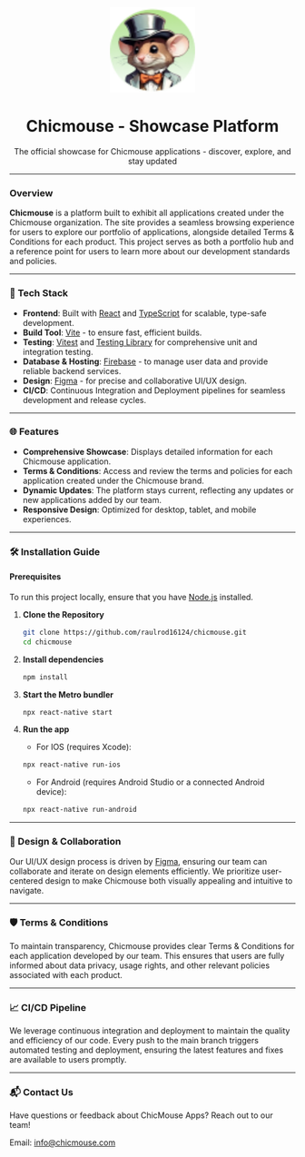 <div align="center">
  <a href="https://chicmouse-16124.web.app/">
    <img src="https://github.com/raulrod16124/chicmouse/blob/main/src/assets/chicmouseCharacter.png" alt="chicmouse" style="width: 150px;"/>
  </a>
  <h1>Chicmouse - Showcase Platform</h1>
</div>

<div align="center">
  <p>The official showcase for Chicmouse applications - discover, explore, and stay updated</p>
</div>

---

### Overview

**Chicmouse** is a platform built to exhibit all applications created under the Chicmouse organization. The site provides a seamless browsing experience for users to explore our portfolio of applications, alongside detailed Terms & Conditions for each product. This project serves as both a portfolio hub and a reference point for users to learn more about our development standards and policies.

---

### 🚀 Tech Stack

- **Frontend**: Built with [React](https://reactjs.org/) and [TypeScript](https://www.typescriptlang.org/) for scalable, type-safe development.
- **Build Tool**: [Vite](https://vitejs.dev/) - to ensure fast, efficient builds.
- **Testing**: [Vitest](https://vitest.dev/) and [Testing Library](https://testing-library.com/) for comprehensive unit and integration testing.
- **Database & Hosting**: [Firebase](https://firebase.google.com/) - to manage user data and provide reliable backend services.
- **Design**: [Figma](https://figma.com/) - for precise and collaborative UI/UX design.
- **CI/CD**: Continuous Integration and Deployment pipelines for seamless development and release cycles.

---

### 🌐 Features

- **Comprehensive Showcase**: Displays detailed information for each Chicmouse application.
- **Terms & Conditions**: Access and review the terms and policies for each application created under the Chicmouse brand.
- **Dynamic Updates**: The platform stays current, reflecting any updates or new applications added by our team.
- **Responsive Design**: Optimized for desktop, tablet, and mobile experiences.

---

### 🛠 Installation Guide

#### Prerequisites

To run this project locally, ensure that you have [Node.js](https://nodejs.org/) installed.

1. **Clone the Repository**

   ```bash
   git clone https://github.com/raulrod16124/chicmouse.git
   cd chicmouse
   ```

2. **Install dependencies**

   ```bash
   npm install
   ```

3. **Start the Metro bundler**

   ```bash
   npx react-native start
   ```

4. **Run the app**
   - For IOS (requires Xcode):
   ```bash
   npx react-native run-ios
   ```
   - For Android (requires Android Studio or a connected Android device):
   ```bash
   npx react-native run-android
   ```

---

### 🌈 Design & Collaboration

Our UI/UX design process is driven by [Figma](https://www.figma.com/es-es/), ensuring our team can collaborate and iterate on design elements efficiently. We prioritize user-centered design to make Chicmouse both visually appealing and intuitive to navigate.

---

### 🛡️ Terms & Conditions

To maintain transparency, Chicmouse provides clear Terms & Conditions for each application developed by our team. This ensures that users are fully informed about data privacy, usage rights, and other relevant policies associated with each product.

---

### 📈 CI/CD Pipeline

We leverage continuous integration and deployment to maintain the quality and efficiency of our code. Every push to the main branch triggers automated testing and deployment, ensuring the latest features and fixes are available to users promptly.

---

### 📬 Contact Us

Have questions or feedback about ChicMouse Apps? Reach out to our team!

Email: info@chicmouse.com
